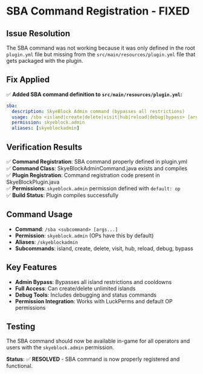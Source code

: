 # SBA Command Registration - FIXED

## Issue Resolution
The SBA command was not working because it was only defined in the root `plugin.yml` file but missing from the `src/main/resources/plugin.yml` file that gets packaged with the plugin.

## Fix Applied
✅ **Added SBA command definition to `src/main/resources/plugin.yml`:**

```yaml
sba:
  description: SkyeBlock Admin command (bypasses all restrictions)
  usage: /sba <island|create|delete|visit|hub|reload|debug|bypass> [args...]
  permission: skyeblock.admin
  aliases: [skyeblockadmin]
```

## Verification Results
✅ **Command Registration**: SBA command properly defined in plugin.yml  
✅ **Command Class**: SkyeBlockAdminCommand.java exists and compiles  
✅ **Plugin Registration**: Command registration code present in SkyeBlockPlugin.java  
✅ **Permissions**: `skyeblock.admin` permission defined with `default: op`  
✅ **Build Status**: Plugin compiles successfully  

## Command Usage
- **Command**: `/sba <subcommand> [args...]`
- **Permission**: `skyeblock.admin` (OPs have this by default)
- **Aliases**: `/skyeblockadmin`
- **Subcommands**: island, create, delete, visit, hub, reload, debug, bypass

## Key Features
- **Admin Bypass**: Bypasses all island restrictions and cooldowns
- **Full Access**: Can create/delete unlimited islands
- **Debug Tools**: Includes debugging and status commands
- **Permission Integration**: Works with LuckPerms and default OP permissions

## Testing
The SBA command should now be available in-game for all operators and users with the `skyeblock.admin` permission.

**Status**: ✅ **RESOLVED** - SBA command is now properly registered and functional.

